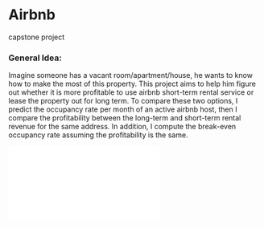 # Airbnb
capstone project

### General Idea:

Imagine someone has a vacant room/apartment/house, he wants to know how to make the most of this property. This project aims to help him figure out whether it is more profitable to use airbnb short-term rental service or lease the property out for long term. To compare these two options, I predict the occupancy rate per month of an active airbnb host, then I compare the profitability between the long-term and short-term rental revenue for the same address. In addition, I compute the break-even occupancy rate assuming the profitability is the same.

![Project Presentation](OnePager.pdf "Project Presentation PDF")
